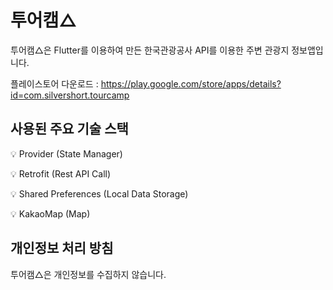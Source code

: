 # 투어캠△

투어캠△은 Flutter를 이용하여 만든 한국관광공사 API를 이용한 주변 관광지 정보앱입니다.

플레이스토어 다운로드 : https://play.google.com/store/apps/details?id=com.silvershort.tourcamp

## 사용된 주요 기술 스택

:bulb: Provider (State Manager)

:bulb: Retrofit (Rest API Call)

:bulb: Shared Preferences (Local Data Storage)

:bulb: KakaoMap (Map)

## 개인정보 처리 방침
투어캠△은 개인정보를 수집하지 않습니다.
